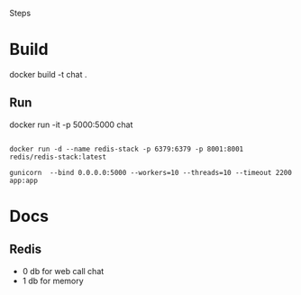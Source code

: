 
Steps
# Build
docker build -t chat .

## Run
docker run -it -p 5000:5000 chat



```

docker run -d --name redis-stack -p 6379:6379 -p 8001:8001 redis/redis-stack:latest

gunicorn  --bind 0.0.0.0:5000 --workers=10 --threads=10 --timeout 2200  app:app

```

# Docs
## Redis
* 0 db for web call chat
* 1 db for memory
